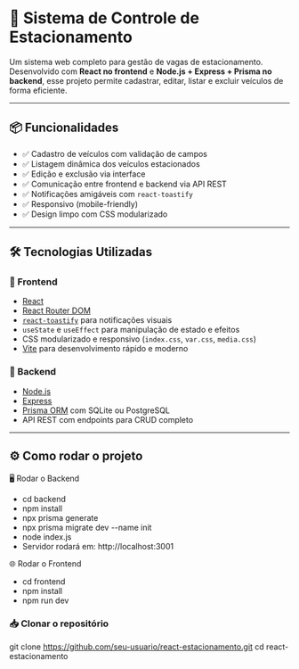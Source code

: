 # 🚗 Sistema de Controle de Estacionamento

Um sistema web completo para gestão de vagas de estacionamento. Desenvolvido com **React no frontend** e **Node.js + Express + Prisma no backend**, esse projeto permite cadastrar, editar, listar e excluir veículos de forma eficiente.

---

## 📦 Funcionalidades

- ✅ Cadastro de veículos com validação de campos
- ✅ Listagem dinâmica dos veículos estacionados
- ✅ Edição e exclusão via interface
- ✅ Comunicação entre frontend e backend via API REST
- ✅ Notificações amigáveis com `react-toastify`
- ✅ Responsivo (mobile-friendly)
- ✅ Design limpo com CSS modularizado

---

## 🛠️ Tecnologias Utilizadas

### 🔹 Frontend
- [React](https://reactjs.org/)
- [React Router DOM](https://reactrouter.com/)
- [`react-toastify`](https://fkhadra.github.io/react-toastify/) para notificações visuais
- `useState` e `useEffect` para manipulação de estado e efeitos
- CSS modularizado e responsivo (`index.css`, `var.css`, `media.css`)
- [Vite](https://vitejs.dev/) para desenvolvimento rápido e moderno

### 🔹 Backend
- [Node.js](https://nodejs.org/)
- [Express](https://expressjs.com/)
- [Prisma ORM](https://www.prisma.io/) com SQLite ou PostgreSQL
- API REST com endpoints para CRUD completo

---

## ⚙️ Como rodar o projeto

🖥️ Rodar o Backend
- cd backend
- npm install
- npx prisma generate
- npx prisma migrate dev --name init
- node index.js
- Servidor rodará em: http://localhost:3001

🌐 Rodar o Frontend
- cd frontend
- npm install
- npm run dev

### 📥 Clonar o repositório
git clone https://github.com/seu-usuario/react-estacionamento.git
cd react-estacionamento